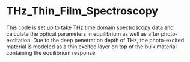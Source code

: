 # THz_Thin_Film_Spectroscopy
This code is set up to take THz time domain spectroscopy data and calculate the optical parameters in equilibrium as well as after photo-excitation. Due to the deep penetration depth of THz, the photo-excited material is modeled as a thin excited layer on top of the bulk material containing the equilibrium response.

